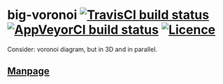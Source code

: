 # big-voronoi [![TravisCI build status](https://img.shields.io/travis/nabijaczleweli/big-voronoi.svg)](https://travis-ci.org/nabijaczleweli/big-voronoi) [![AppVeyorCI build status](https://ci.appveyor.com/api/projects/status/igpd9vfy8l4ue51s/branch/master?svg=true)](https://ci.appveyor.com/project/nabijaczleweli/big-voronoi/branch/master) [![Licence](https://img.shields.io/badge/license-MIT-blue.svg?style=flat)](LICENSE)
Consider: voronoi diagram, but in 3D and in parallel.

## [Manpage](https://rawcdn.githack.com/nabijaczleweli/big-voronoi/man/big-voronoi.1.html)
